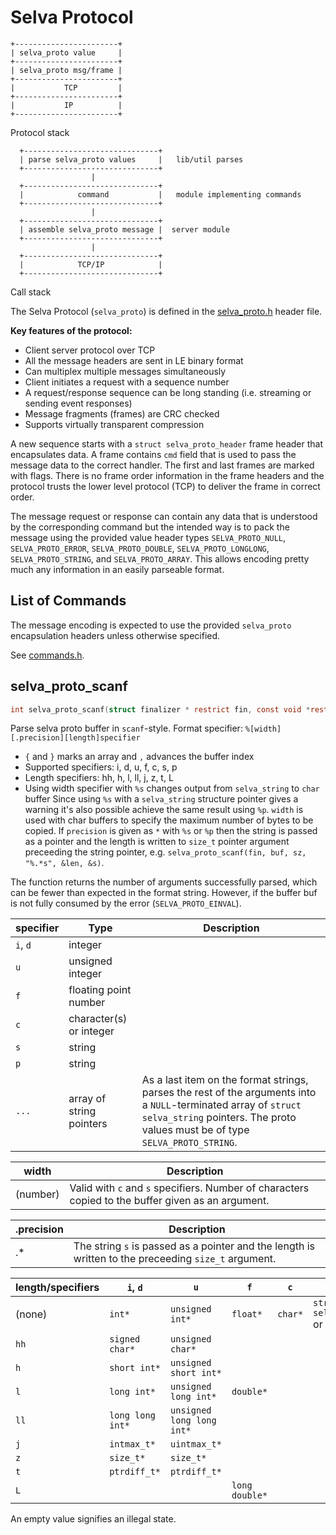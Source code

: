 <!--
Copyright (c) 2022-2023 SAULX

SPDX-License-Identifier: MIT
-->

Selva Protocol
==============


```
+-----------------------+
| selva_proto value     |
+-----------------------+
| selva_proto msg/frame |
+-----------------------+
|           TCP         |
+-----------------------+
|           IP          |
+-----------------------+
```
Protocol stack


```
  +------------------------------+
  | parse selva_proto values     |   lib/util parses
  +------------------------------+
                  |
  +------------------------------+
  |            command           |   module implementing commands
  +------------------------------+
                  |
  +------------------------------+
  | assemble selva_proto message |  server module
  +------------------------------+
                  |
  +------------------------------+
  |            TCP/IP            |
  +------------------------------+
```
Call stack


The Selva Protocol (`selva_proto`) is defined in the
[selva\_proto.h](../include/selva_proto.h) header file.

**Key features of the protocol:**

- Client server protocol over TCP
- All the message headers are sent in LE binary format
- Can multiplex multiple messages simultaneously
- Client initiates a request with a sequence number
- A request/response sequence can be long standing (i.e. streaming or sending event responses)
- Message fragments (frames) are CRC checked
- Supports virtually transparent compression

A new sequence starts with a `struct selva_proto_header` frame header that
encapsulates data. A frame contains `cmd` field that is used to pass the
message data to the correct handler. The first and last frames are marked with
flags. There is no frame order information in the frame headers and the protocol
trusts the lower level protocol (TCP) to deliver the frame in correct order.

The message request or response can contain any data that is understood by the
corresponding command but the intended way is to pack the message using the
provided value header types `SELVA_PROTO_NULL`, `SELVA_PROTO_ERROR`,
`SELVA_PROTO_DOUBLE`, `SELVA_PROTO_LONGLONG`, `SELVA_PROTO_STRING`, and
`SELVA_PROTO_ARRAY`. This allows encoding pretty much any information in an
easily parseable format.

List of Commands
----------------

The message encoding is expected to use the provided `selva_proto` encapsulation
headers unless otherwise specified.

See [commands.h](../commands.h).

selva\_proto\_scanf
-------------------

```c
int selva_proto_scanf(struct finalizer * restrict fin, const void *restrict buf, size_t szbuf, const char * restrict fmt, ...);
```

Parse selva proto buffer in `scanf`-style.
Format specifier: `%[width][.precision][length]specifier`
- `{` and `}` marks an array and `,` advances the buffer index
- Supported specifiers: i, d, u, f, c, s, p
- Length specifiers: hh, h, l, ll, j, z, t, L
- Using width specifier with `%s` changes output from `selva_string` to `char` buffer
Since using `%s` with a `selva_string` structure pointer gives a warning it's
also possible achieve the same result using `%p`.
`width` is used with char buffers to specify the maximum number of bytes to
be copied.
If `precision` is given as `*` with `%s` or `%p` then the string is passed as
a pointer and the length is written to `size_t` pointer argument preceeding the
string pointer, e.g. `selva_proto_scanf(fin, buf, sz, "%.*s", &len, &s)`.

The function returns the number of arguments successfully parsed, which can
be fewer than expected in the format string. However, if the buffer buf is
not fully consumed by the error (`SELVA_PROTO_EINVAL`).

| specifier | Type                      | Description |
|-----------|---------------------------|-------------|
| `i`, `d`  | integer                   |             |
| `u`       | unsigned integer          |             |
| `f`       | floating point number     |             |
| `c`       | character(s) or integer   |             |
| `s`       | string                    |             |
| `p`       | string                    |             |
| `...`     | array of string pointers  | As a last item on the format strings, parses the rest of the arguments into a `NULL`-terminated array of `struct selva_string` pointers. The proto values must be of type `SELVA_PROTO_STRING`. |

| width         | Description |
|---------------|-------------|
| (number)      | Valid with `c` and `s` specifiers. Number of characters copied to the buffer given as an argument. |

| .precision    | Description |
|---------------|-------------|
| .*            | The string `s` is passed as a pointer and the length is written to the preceeding `size_t` argument. |

| **length/specifiers** | `i`, `d`          | `u`                       | `f`               | `c`       | `s`, `p`                              |
|-----------------------|-------------------|---------------------------|-------------------|-----------|---------------------------------------|
| (none)                | `int*`            | `unsigned int*`           | `float*`          | `char*`   | `struct selva_string**` or `char*`    |
| `hh`                  | `signed char*`    | `unsigned char*`          |                   |           |                                       |
| `h`                   | `short int*`      | `unsigned short int*`     |                   |           |                                       |
| `l`                   | `long int*`       | `unsigned long int*`      | `double*`         |           |                                       |
| `ll`                  | `long long int*`  | `unsigned long long int*` |                   |           |                                       |
| `j`                   | `intmax_t*`       | `uintmax_t*`              |                   |           |                                       |
| `z`                   | `size_t*`         | `size_t*`                 |                   |           |                                       |
| `t`                   | `ptrdiff_t*`      | `ptrdiff_t*`              |                   |           |                                       |
| `L`                   |                   |                           | `long double*`    |           |                                       |

An empty value signifies an illegal state.
